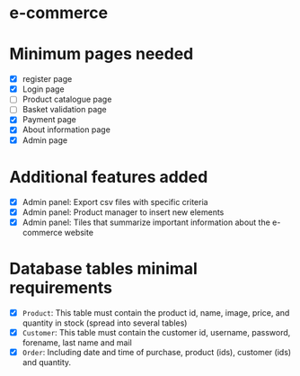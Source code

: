 # e-commerce

# Minimum pages needed
- [x] register page
- [x] Login page
- [ ] Product catalogue page
- [ ] Basket validation page
- [x] Payment page
- [x] About information page
- [x] Admin page

# Additional features added
- [x] Admin panel: Export csv files with specific criteria
- [x] Admin panel: Product manager to insert new elements
- [x] Admin panel: Tiles that summarize important information about the e-commerce website

# Database tables minimal requirements
- [x] `Product`: This table must contain the product id, name, image, price, and quantity in stock (spread into several tables)
- [x] `Customer`: This table must contain the customer id, username, password, forename, last name and mail
- [X] `Order`: Including date and time of purchase, product (ids), customer (ids) and quantity.
